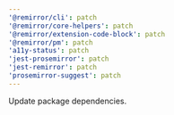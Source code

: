 ```yaml
---
'@remirror/cli': patch
'@remirror/core-helpers': patch
'@remirror/extension-code-block': patch
'@remirror/pm': patch
'a11y-status': patch
'jest-prosemirror': patch
'jest-remirror': patch
'prosemirror-suggest': patch
---
```


Update package dependencies.
